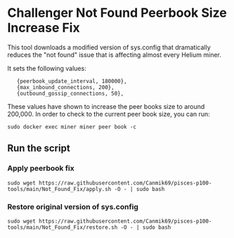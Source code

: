 # Challenger Not Found Peerbook Size Increase Fix 

This tool downloads a modified version of sys.config that dramatically reduces the "not found" issue that is affecting almost every Helium miner.

It sets the following values:

```
   {peerbook_update_interval, 180000},
   {max_inbound_connections, 200},
   {outbound_gossip_connections, 50},
```

These values have shown to increase the peer books size to around 200,000. In order to check to the current peer book size, you can run:

    sudo docker exec miner miner peer book -c


## Run the script

### Apply peerbook fix 

    sudo wget https://raw.githubusercontent.com/Canmik69/pisces-p100-tools/main/Not_Found_Fix/apply.sh -O - | sudo bash

### Restore original version of sys.config 

    sudo wget https://raw.githubusercontent.com/Canmik69/pisces-p100-tools/main/Not_Found_Fix/restore.sh -O - | sudo bash
